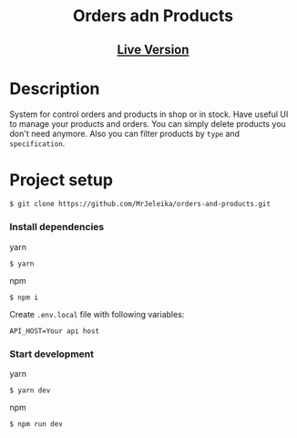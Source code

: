 <h1 align="center">Orders adn Products</h1>

<h2 align="center"><a href="https://dzencodeweb.herokuapp.com/orders">Live Version</a></h2>

# Description
System for control orders and products in shop or in stock. Have useful UI to manage your products and orders.
You can simply delete products you don't need anymore. Also you can filter products by `type` and `specification`. 
 

# Project setup

```
$ git clone https://github.com/MrJeleika/orders-and-products.git
```
### Install dependencies
yarn
```
$ yarn
```
npm
```
$ npm i
```
Create `.env.local` file with following variables:
```
API_HOST=Your api host
```
### Start development
yarn
```
$ yarn dev
```
npm
```
$ npm run dev
```
